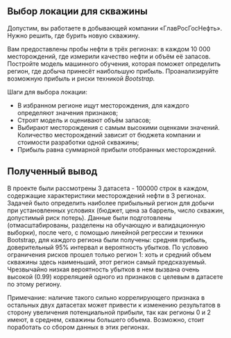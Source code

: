 ## Выбор локации для скважины
Допустим, вы работаете в добывающей компании «ГлавРосГосНефть». Нужно решить, где бурить новую скважину.

Вам предоставлены пробы нефти в трёх регионах: в каждом 10 000 месторождений, где измерили качество нефти и объём её запасов. Постройте модель машинного обучения, которая поможет определить регион, где добыча принесёт наибольшую прибыль. Проанализируйте возможную прибыль и риски техникой *Bootstrap.*

Шаги для выбора локации:

- В избранном регионе ищут месторождения, для каждого определяют значения признаков;
- Строят модель и оценивают объём запасов;
- Выбирают месторождения с самым высокими оценками значений. Количество месторождений зависит от бюджета компании и стоимости разработки одной скважины;
- Прибыль равна суммарной прибыли отобранных месторождений.
## Полученный вывод

В проекте были рассмотрены 3 датасета - 100000 строк в каждом, содержащие характеристики месторождений нефти в 3 регионах. Задачей было определить наиболее прибыльный регион для добычи при установленных условиях (бюджет, цена за баррель, число скважин, допустимый риск потерь). Данные были подготовлены (отмасштабированы, разделены на обучающую и валидационную выборки), после чего, с помощью линейной регрессии и техники Bootstrap, для каждого региона были получены: средняя прибыль, доверительный 95% интервал и вероятность убытков. По условию ограничения рисков прошел только регион 1: хоть и средний объем скважины здесь наименьший, этот регион самый предсказуемый. Чрезвычайно низкая вероятность убытков в нем вызвана очень высокой (0.99) корреляцией одного из признаков с целевым в датасете по этому региону.

Примечание: наличие такого сильно коррелирующего признака в остальных двух датасетах может привести к изменению результатов в сторону увеличения потенциальной прибыли, так как регионы 0 и 2 имеют, в среднем, скважины большего объема. Возможно, стоит поработать со сбором данных в этих регионах.

